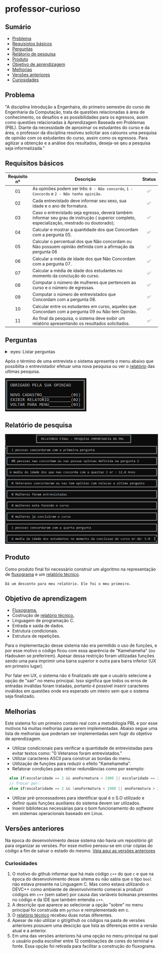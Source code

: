 # professor-curioso

## Sumário
- [Problema](#problema)
- [Requisistos básicos](#requisitos-básicos)
- [Perguntas](#perguntas)
- [Relátorio de pesquisa](#relatório-de-pesquisa)
- [Produto](#produto)
- [Objetivo de aprendizagem](#objetivo-de-aprendizagem)
- [Melhorias](#melhorias)
- [Versões anteriores](#versões-anteriores)
- [Curiosidades](#curiosidades)

## Problema

"A disciplina Introdução a Engenhaira, do primeiro semestre do curso de Engenharia da 
Computação, trata de questões relacionadas à área de conhecimento, os desafios e as 
possibilidades para os egressos, assim como questões relacionadas à Aprendizagem Baseada
em Problemas (PBL). Diante da necessidade de aproximar os estudantes do curso e da área,
o professor da disciplina resolveu solicitar aos calouros uma pesquisa de opinião com
os estudantes do curso, assim como os egressos. Para agilizar a obtenção e a análise dos 
resultados, deseja-se qeu a pesquisa seja informatizada."

## Requisitos básicos

| Requisito nº | Descrição | Status |
| :----------: | --------- | :----: |
| 01 | As opiniões podem ser três: `0 - Não concordo`,  `1 - Concordo` e `2 - Não tenho opinião.` | :white_check_mark:| 
| 02 | Cada entrevistado deve informar seu sexo, sua idade e o ano de formatura. | :white_check_mark: |
| 03 | Caso o entrevistado seja egresso, deverá também informar seu grau de instrução ( superior completo, especialização, mestrado ou doutorado); | :white_check_mark: |
| 04 | Calcular e mostrar a quantidade dos que Concordam com a pergunta 05. | :white_check_mark: |
| 05 | Calcular o percentual dos que Não concordam ou Não possuem opinião definida com a afirmação da pergunta 06 | :white_check_mark: |
| 06 | Calcular a média de idade dos que Não Concordam com a pergunta 07. | :white_check_mark: |
| 07 | Calcular a média de idade dos estudantes no momento da conclução do curso. | :white_check_mark: |
| 08 | Computar o número de mulheres que pertencem ao curso e o número de egressas. | :white_check_mark: |
| 09 | Computar o número de entrevistados que Concordam com a pergunta 08. | :white_check_mark: |
| 10 | Calcular entre os estudantes em curso, aqueles que Concordam com a pergunta 09 ou Não tem Opinião. | :white_check_mark: |
| 11 | Ao final da pesquisa, o sistema deve exibir um relatório apresentando os resultados solicitados. | :white_check_mark: |

## Perguntas
<details>
<summary>:eyes: Listar perguntas </summary>
  
| Pergunta nº | Pergunta | Intervalo válido de respostas |
| :---------: | -------- | ----------------------------- |
| 01 | Qual a sua idade? | 10 e 100 |
| 02 | Qual seu sexo? | 1 - Masculino<br>2 - Femenino<br>3 - Voltar|
| 03 | Veterando ou egresso? | 1 - Veterano<br> 2 - Egresso<br> 3 - Voltar |
| 04 | Que ano irá se formar (Se veterano) | entre 2017 e 2050  |
| 4.1 |  Qual é seu grau de escolaridade? | 1 - Especialização<br>2 - Graduado<br>3 - Mestrado<br>4 - Doutorado<br>5 - Voltar |
| 4.2 | Em que ano se formo? (Para egressos) | entre 1900 e 2017 | 
| 05 | Você concorda que o PBL ajuda na execução de seus trabalhos? | 0 - Não Concordo<br>1 - Concordo<br>2 - Não Tenho Opinião |
| 06 | Você concorda que o PBL é melhor que o método tradicional de ensino? | 0 - Não Concordo<br>1 - Concordo<br>2 - Não Tenho Opinião |
| 07 | O mercado de trabalho local é capaz de reter os profissionais formados nas áres de informática e engenharia? | 0 - Não Concordo<br>1 - Concordo<br>2 - Não Tenho Opinião |
| 08 | Voce concorda que os novos alunos desconhecem o PBL quando entram no curso? | 0 - Não Concordo<br>1 - Concordo<br>2 - Não Tenho Opinião |
| 09 | Concorda com a afirmação de que um aluno só consegue se adaptar com o PBL somente a partir do 4º semestre? | 0 - Não Concordo<br>1 - Concordo<br>2 - Não Tenho Opinião |
</details>

Após o término de uma entrevista o sistema apresenta o menu abaixo que possiblita o entrevistador 
efetuar uma nova pesquisa ou ver o [relatório](#relatório-de-pesquisa) das ultimas pesquisa.

![Menu resultados da pesquisa](https://github.com/UellingtonDamasceno/professor-curioso/blob/main/res/imagens/menu-fim-pesquisa.png)

## Relatório de pesquisa

![Relátorio](https://github.com/UellingtonDamasceno/professor-curioso/blob/main/res/imagens/resultados-pesquisas.png)

## Produto
Como produto final foi necessário construir um algoritmo na representação de
[fluxograma](https://github.com/UellingtonDamasceno/professor-curioso/blob/main/res/Fluxograma.pdf)
e um [relatório técnico](https://github.com/UellingtonDamasceno/professor-curioso/blob/main/res/Relat%C3%B3rio.pdf).

    Dá um desconto para meu relatório. Ele foi o meu primeiro. 
    
## Objetivo de aprendizagem
- [Fluxograma.](https://github.com/UellingtonDamasceno/professor-curioso/blob/main/res/Fluxograma.pdf)
- Costrução de [relatório técnico.](https://github.com/UellingtonDamasceno/professor-curioso/blob/main/res/Relat%C3%B3rio.pdf) 
- Linguagem de programação C.
- Entrada e saída de dados.
- Estrutura condicionais.
- Estrutura de repetições.

Para o implementação desse sistema não era permitido o uso de funções, e
por esse motivo o código ficou com essa aparência de "Kamehameha" (ou
Hadouken se preferirem). Apesar dessa restrição foram utilizadas funções
sendo uma para imprimir uma barra superior e outra para barra inferior
(UX em primeiro lugar).
      
Por falar em UX, o sistema não é finalizado até que o usuário selecione 
a opção de "sair" no menu principal. Isso significa que todos os erros de
entradas inválidas foram tratadas, portanto é possível inserir caracteres
inválidos em questões onde era esperado um inteiro sem que o sistema seja
finalizado.

## Melhorias
Este sistema foi um primeiro contato real com a metodólogia PBL e por esse 
motivos há muitas melhorias para serem implementadas. Abaixo segue uma lista
de melhorias que poderiam ser implementadas sem fugir do objetivo de 
aprendizagem.

- Utilizar condicionais para verificar a quantidade de entrevistadas para evitar textos como: "0 Veteranos foram entrevistados."
- Utilizar caracteres ASCII para construir as bordas do menu.
- Utilização de funções para reduzir o efeito "Kamehameha".
- Refatorar condições para retirar redundâncias como por exemplo:
```c
  else if(escolaridade == 2 && anoFormatura < 1900 || escolaridade == 2 && anoFormatura > 2017) // Linha 207
  // Trocar por:
  else if(escolaridade == 2 && (anoFormatura < 1900 || anoFormatura > 2017))
```
- Utilizar pré-processadores para identificar qual é o S.O utilizado e definir quais funções auxiliares do sistema devem ser utilzados. 
- Inserir bibliotecas necessárias para o bom funcionamento do _software_ em sistemas operacionais baseado em Linux.

## Versões anteriores
Na época do desenvolvimento desse sistema não havia um repositório git para organizar as versões. 
Por esse motivo pensou-se em criar cópias do código a fim de salvar o estado do mesmo.
[Veja aqui as versões anteriores](https://github.com/UellingtonDamasceno/professor-curioso/tree/main/Vers%C3%B5es%20anteriores)

### Curiosidades
1. O motivo do github informar que há mais código `c++` do que `c` e  que na época do desenvolvimento desse sitema eu
não sabia que o tipo `bool` não estava presente na Linguagem C. Mas como estava utilizando o DEVC++ como ambiente de desenvolvimento
comecei a produzir códigos em `c++` (sem saber) por causa das variáveis boleanas presentes no código e da IDE que também entendia `c++`. 
2. A descrição que aparece ao selecionar a opção "sobre" no menu principal foi construida em `python` e reimplementado em c.
3. O [relatório técnico](https://github.com/UellingtonDamasceno/professor-curioso/blob/main/res/Relat%C3%B3rio.pdf) recebeu duas notas diferentes.
4. Apesar de não utilizar o git/github os códigos na pasta de versões anteriores possuem uma descição que lista as diferenças entre a versão atual e a anterior.
5. Em uma das versões anteriores há uma opção no menu principal na qual o usuário podia escolher entre 12 combinações de cores do terminal e fonte. Essa opção foi retirada para facilitar a construção do fluxograma.

